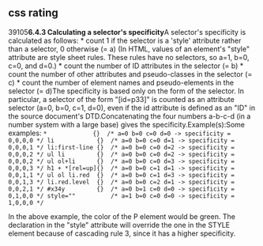<article><h2>css rating</h2><time><span class="day">3</span><span class="month">9</span><span class="year">105</span></time><strong>6.4.3 Calculating a selector's specificity</strong>A selector's specificity is calculated as follows:    * count 1 if the selector is a 'style' attribute rather than a selector, 0 otherwise (= a) (In HTML, values of an element's "style" attribute are style sheet rules. These rules have no selectors, so a=1, b=0, c=0, and d=0.)    * count the number of ID attributes in the selector (= b)    * count the number of other attributes and pseudo-classes in the selector (= c)    * count the number of element names and pseudo-elements in the selector (= d)The specificity is based only on the form of the selector. In particular, a selector of the form "[id=p33]" is counted as an attribute selector (a=0, b=0, c=1, d=0), even if the id attribute is defined as an "ID" in the source document's DTD.Concatenating the four numbers a-b-c-d (in a number system with a large base) gives the specificity.Example(s):Some examples: <code>*             {}  /* a=0 b=0 c=0 d=0 -> specificity = 0,0,0,0 */ li            {}  /* a=0 b=0 c=0 d=1 -> specificity = 0,0,0,1 */ li:first-line {}  /* a=0 b=0 c=0 d=2 -> specificity = 0,0,0,2 */ ul li         {}  /* a=0 b=0 c=0 d=2 -> specificity = 0,0,0,2 */ ul ol+li      {}  /* a=0 b=0 c=0 d=3 -> specificity = 0,0,0,3 */ h1 + *[rel=up]{}  /* a=0 b=0 c=1 d=1 -> specificity = 0,0,1,1 */ ul ol li.red  {}  /* a=0 b=0 c=1 d=3 -> specificity = 0,0,1,3 */ li.red.level  {}  /* a=0 b=0 c=2 d=1 -> specificity = 0,0,2,1 */ #x34y         {}  /* a=0 b=1 c=0 d=0 -> specificity = 0,1,0,0 */ style=""          /* a=1 b=0 c=0 d=0 -> specificity = 1,0,0,0 */<head><style type="text/css">  #x97z { color: red }</style></head><body><p ID=x97z style="color: green"></p></body></code>In the above example, the color of the P element would be green. The declaration in the "style" attribute will override the one in the STYLE element because of cascading rule 3, since it has a higher specificity.</article>